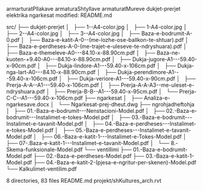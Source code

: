 armarturatPllakave armaturaShtyllave armaturatMureve dukjet-prerjet elektrika ngarkesat
	modified:   README.md

src/
├── dukjet-prerjet
│   ├── 1--A4-color.jpg
│   ├── 1-A4-color.jpg
│   ├── 2--A4-color.jpg
│   ├── 3--A4-color.jpg
│   ├── Baza-e-bodrumit-A-0.pdf
│   ├── Baza-e-katit-A-0--(me-lozhe-ose-ballkon-te-shtuar).pdf
│   ├── Baza-e-perdheses-A-0-(me-trajet-e-uleseve-te-ndryshuara).pdf
│   ├── Baza-e-themeleve-A0---84.10-x-88.90cm.pdf
│   ├── Baza-ne-kuoten-+9.40-A0---84.10-x-88.90cm.pdf
│   ├── Dukja-jugore-A1---59.40-x-90cm.pdf
│   ├── Dukja-lindore-A1---59.40-x-106cm.pdf
│   ├── Dukja-nga-lart-A0---84.10-x-88.90cm.pdf
│   ├── Dukja-perendimore-A1---59.40-x-106cm.pdf
│   ├── Dukja-veriore-A1---59.40-x-90cm.pdf
│   ├── Prerja-A-A--A1---59.40-x-106cm.pdf
│   ├── Prerja-A-A-A3--me-uleset-e-ndryshuara.pdf
│   ├── Prerja-B-B--A1---59.40-x-95cm.pdf
│   └── Prerja-C-C--A1---59.40-x-106cm.pdf
├── ngarkesat
│   ├── Analiza-e-ngarkesave.docx
│   └── Ngarkesat-prej-dheut.dwg
├── ngrohjadheftohja
│   ├── 01.-Baza-e-bodrumit---Nenstacioni-Model.pdf
│   ├── 02.-Baza-e-bodrumit---Instalimet-e-tokes-Model.pdf
│   ├── 03.-Baza-e-bodrumit---Instalimet-e-tavanit-Model.pdf
│   ├── 04.-Baza-e-perdheses---Instalimet-e-tokes-Model.pdf
│   ├── 05.-Baza-e-perdheses---Instalimet-e-tavanit-Model.pdf
│   ├── 06.-Baza-e-katit-1---Instalimet-e-Tokes-Model.pdf
│   ├── 07-.Baza-e-katit-1---Instalimet-e-tavanit-Model.pdf
│   └── 8.-Skema-funksionale-Model.pdf
└── ventillimi
    ├── 01.-Baza-e-bodrumit-Model.pdf
    ├── 02.-Baza-e-perdheses-Model.pdf
    ├── 03.-Baza-e-katit-1-Model.pdf
    ├── 04.-Baza-e-katit-2-(pjesa-e-ngritur-per-skenen)-Model.pdf
    └── Kalkulimet-ventilim.pdf

8 directories, 83 files
	README.md projekt/shKultures_arch.rvt

